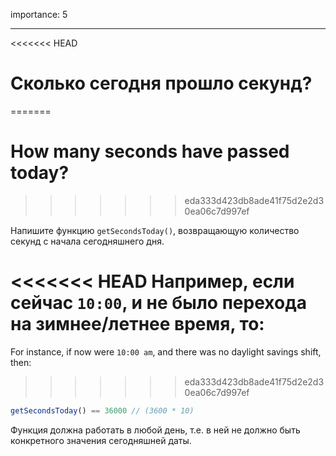 importance: 5

---

<<<<<<< HEAD
# Сколько сегодня прошло секунд?
=======
# How many seconds have passed today?
>>>>>>> eda333d423db8ade41f75d2e2d30ea06c7d997ef

Напишите функцию `getSecondsToday()`, возвращающую количество секунд с начала сегодняшнего дня.

<<<<<<< HEAD
Например, если сейчас `10:00`, и не было перехода на зимнее/летнее время, то:
=======
For instance, if now were `10:00 am`, and there was no daylight savings shift, then:
>>>>>>> eda333d423db8ade41f75d2e2d30ea06c7d997ef

```js
getSecondsToday() == 36000 // (3600 * 10)
```

Функция должна работать в любой день, т.е. в ней не должно быть конкретного значения сегодняшней даты.

